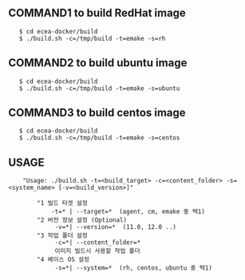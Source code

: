 ## COMMAND1 to build RedHat image

```console
   $ cd ecea-docker/build
   $ ./build.sh -c=/tmp/build -t=emake -s=rh
```

## COMMAND2 to build ubuntu image
```console
   $ cd ecea-docker/build
   $ ./build.sh -c=/tmp/build -t=emake -s=ubuntu
```

## COMMAND3 to build centos image

```console
   $ cd ecea-docker/build
   $ ./build.sh -c=/tmp/build -t=emake -s=centos
```

## USAGE

```
    "Usage: ./build.sh -t=<build_target> -c=<content_folder> -s=<system_name> [-v=<build_version>]"
    
        "1 빌드 타겟 설정 
            -t=* | --target=*  (agent, cm, emake 중 택1)
        "2 버전 정보 설정 (Optional)
             -v=*| --version=*  (11.0, 12.0 ..)
        "3 작업 폴더 설정 
             -c=*| --content_folder=*  
             이미지 빌드시 사용할 작업 폴더 
        "4 베이스 OS 설정
             -s=*| --system=*  (rh, centos, ubuntu 중 택1)
```
